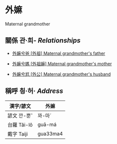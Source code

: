 # 外嫲
Maternal grandmother

## 關係 관·희- _Relationships_

- [外嫲兮爸 \[外祖\] Maternal grandmother's father](member44.md)

- [外嫲兮媽 \[外祖嫲\] Maternal grandmother's mother](member45.md)

- [外嫲兮尪 \[外公\] Maternal grandmother's husband](member13.md)



## 稱呼 칑·허· _Address_

漢字/諺文 | 外嫲
--- | ---
諺文 깐-뿐ˆ | 꽈-마ˊ
台羅 Tâi-lô | guā-má
戴字 Taiji | gua33ma4



